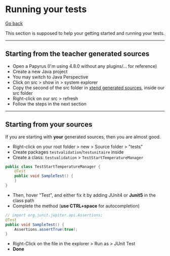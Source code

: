 # Running your tests

[Go back](../index.md#td10---tests)

This section is supposed to help your getting started and running your tests.

<hr class="sl">

## Starting from the teacher generated sources

* Open a Papyrus (I'm using 4.8.0 without any plugins/... for reference)
* Create a new Java project
* You may switch to Java Perspective
* Click on src > show in > system explorer
* Copy the second of the src folder in [xtend generated sources](https://raw.githubusercontent.com/memorize-code/memorize-references/main/special/igl/GeneratedCodefromDesigner.zip), inside our src folder
* Right-click on our src > refresh
* Follow the steps in the next section

<hr class="sl">

## Starting from your sources

If you are starting with **your** generated sources, then you are almost good.

* Right-click on your root folder > new > Source folder > "tests"
* Create packages `testvalidation`/`testunitaire` inside
* Create a class:  `testvalidation` > `TestStartTemperatureManager`

```java
public class TestStartTemperatureManager {
	@Test
	public void SampleTest() {
	}
}
```

* Then, hover "Test", and either fix it by adding JUnit4 or **Junit5** in the class path
* Complete the method (**use CTRL+space** for autocompletion)

```java
// import org.junit.jupiter.api.Assertions;
@Test
public void SampleTest() {
	Assertions.assertTrue(true);
}
```

* Right-Click on the file in the explorer > Run as > JUnit Test
* **Done**